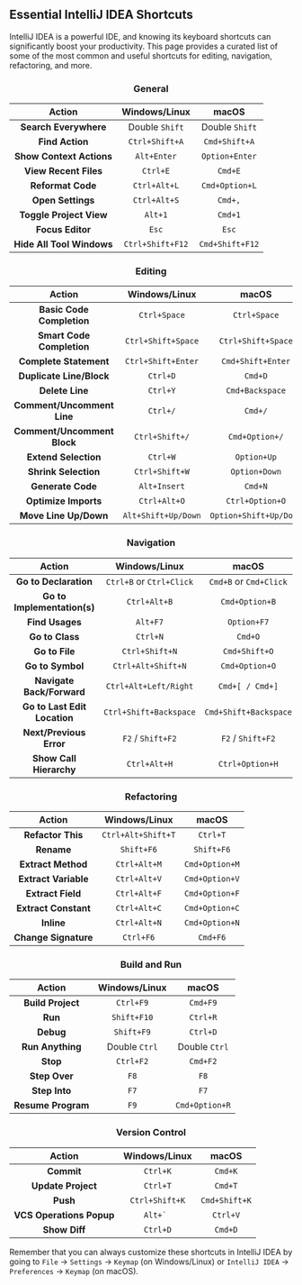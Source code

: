 
## Essential IntelliJ IDEA Shortcuts

IntelliJ IDEA is a powerful IDE, and knowing its keyboard shortcuts can significantly boost your productivity. This page provides a curated list of some of the most common and useful shortcuts for editing, navigation, refactoring, and more.

<div align="center">

### General

| Action | Windows/Linux | macOS |
|:---:|:---:|:---:|
| **Search Everywhere** | Double `Shift` | Double `Shift` |
| **Find Action** | `Ctrl+Shift+A` | `Cmd+Shift+A` |
| **Show Context Actions** | `Alt+Enter` | `Option+Enter` |
| **View Recent Files** | `Ctrl+E` | `Cmd+E` |
| **Reformat Code** | `Ctrl+Alt+L` | `Cmd+Option+L` |
| **Open Settings** | `Ctrl+Alt+S` | `Cmd+,` |
| **Toggle Project View** | `Alt+1` | `Cmd+1` |
| **Focus Editor** | `Esc` | `Esc` |
| **Hide All Tool Windows** | `Ctrl+Shift+F12` | `Cmd+Shift+F12` |

### Editing

| Action | Windows/Linux | macOS |
|:---:|:---:|:---:|
| **Basic Code Completion** | `Ctrl+Space` | `Ctrl+Space` |
| **Smart Code Completion** | `Ctrl+Shift+Space` | `Ctrl+Shift+Space` |
| **Complete Statement** | `Ctrl+Shift+Enter` | `Cmd+Shift+Enter` |
| **Duplicate Line/Block** | `Ctrl+D` | `Cmd+D` |
| **Delete Line** | `Ctrl+Y` | `Cmd+Backspace` |
| **Comment/Uncomment Line** | `Ctrl+/` | `Cmd+/` |
| **Comment/Uncomment Block** | `Ctrl+Shift+/` | `Cmd+Option+/` |
| **Extend Selection** | `Ctrl+W` | `Option+Up` |
| **Shrink Selection** | `Ctrl+Shift+W` | `Option+Down` |
| **Generate Code** | `Alt+Insert` | `Cmd+N` |
| **Optimize Imports** | `Ctrl+Alt+O` | `Ctrl+Option+O` |
| **Move Line Up/Down** | `Alt+Shift+Up/Down` | `Option+Shift+Up/Down` |

### Navigation

| Action | Windows/Linux | macOS |
|:---:|:---:|:---:|
| **Go to Declaration** | `Ctrl+B` or `Ctrl+Click` | `Cmd+B` or `Cmd+Click` |
| **Go to Implementation(s)** | `Ctrl+Alt+B` | `Cmd+Option+B` |
| **Find Usages** | `Alt+F7` | `Option+F7` |
| **Go to Class** | `Ctrl+N` | `Cmd+O` |
| **Go to File** | `Ctrl+Shift+N` | `Cmd+Shift+O` |
| **Go to Symbol** | `Ctrl+Alt+Shift+N` | `Cmd+Option+O` |
| **Navigate Back/Forward** | `Ctrl+Alt+Left/Right` | `Cmd+[ / Cmd+]` |
| **Go to Last Edit Location** | `Ctrl+Shift+Backspace` | `Cmd+Shift+Backspace` |
| **Next/Previous Error** | `F2` / `Shift+F2` | `F2` / `Shift+F2` |
| **Show Call Hierarchy** | `Ctrl+Alt+H` | `Ctrl+Option+H` |

### Refactoring

| Action | Windows/Linux | macOS |
|:---:|:---:|:---:|
| **Refactor This** | `Ctrl+Alt+Shift+T` | `Ctrl+T` |
| **Rename** | `Shift+F6` | `Shift+F6` |
| **Extract Method** | `Ctrl+Alt+M` | `Cmd+Option+M` |
| **Extract Variable** | `Ctrl+Alt+V` | `Cmd+Option+V` |
| **Extract Field** | `Ctrl+Alt+F` | `Cmd+Option+F` |
| **Extract Constant** | `Ctrl+Alt+C` | `Cmd+Option+C` |
| **Inline** | `Ctrl+Alt+N` | `Cmd+Option+N` |
| **Change Signature** | `Ctrl+F6` | `Cmd+F6` |

### Build and Run

| Action | Windows/Linux | macOS |
|:---:|:---:|:---:|
| **Build Project** | `Ctrl+F9` | `Cmd+F9` |
| **Run** | `Shift+F10` | `Ctrl+R` |
| **Debug** | `Shift+F9` | `Ctrl+D` |
| **Run Anything** | Double `Ctrl` | Double `Ctrl` |
| **Stop** | `Ctrl+F2` | `Cmd+F2` |
| **Step Over** | `F8` | `F8` |
| **Step Into** | `F7` | `F7` |
| **Resume Program** | `F9` | `Cmd+Option+R` |

### Version Control

| Action | Windows/Linux | macOS |
|:---:|:---:|:---:|
| **Commit** | `Ctrl+K` | `Cmd+K` |
| **Update Project** | `Ctrl+T` | `Cmd+T` |
| **Push** | `Ctrl+Shift+K` | `Cmd+Shift+K` |
| **VCS Operations Popup** | ``Alt+` `` | `Ctrl+V` |
| **Show Diff** | `Ctrl+D` | `Cmd+D` |

</div>

Remember that you can always customize these shortcuts in IntelliJ IDEA by going to `File` -> `Settings` -> `Keymap` (on Windows/Linux) or `IntelliJ IDEA` -> `Preferences` -> `Keymap` (on macOS).